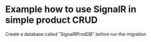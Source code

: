 # Example how to use SignalR in simple product CRUD

Create a database called "SignalRProdDB" before run the migration
